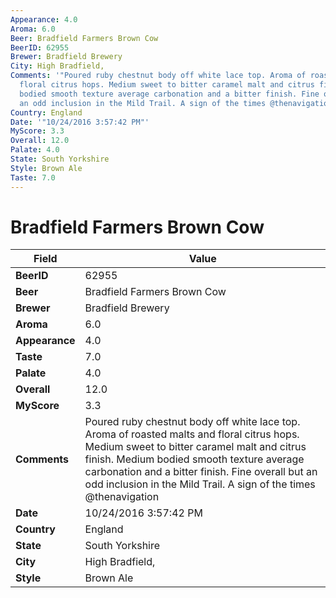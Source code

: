 ```yaml
---
Appearance: 4.0
Aroma: 6.0
Beer: Bradfield Farmers Brown Cow
BeerID: 62955
Brewer: Bradfield Brewery
City: High Bradfield,
Comments: '"Poured ruby chestnut body off white lace top. Aroma of roasted malts and
  floral citrus hops. Medium sweet to bitter caramel malt and citrus finish. Medium
  bodied smooth texture average carbonation and a bitter finish. Fine overall but
  an odd inclusion in the Mild Trail. A sign of the times @thenavigation "'
Country: England
Date: '"10/24/2016 3:57:42 PM"'
MyScore: 3.3
Overall: 12.0
Palate: 4.0
State: South Yorkshire
Style: Brown Ale
Taste: 7.0
---
```


# Bradfield Farmers Brown Cow

| Field         | Value |
|---------------|-------|
| **BeerID** | 62955 |
| **Beer** | Bradfield Farmers Brown Cow |
| **Brewer** | Bradfield Brewery |
| **Aroma** | 6.0 |
| **Appearance** | 4.0 |
| **Taste** | 7.0 |
| **Palate** | 4.0 |
| **Overall** | 12.0 |
| **MyScore** | 3.3 |
| **Comments** | Poured ruby chestnut body off white lace top. Aroma of roasted malts and floral citrus hops. Medium sweet to bitter caramel malt and citrus finish. Medium bodied smooth texture average carbonation and a bitter finish. Fine overall but an odd inclusion in the Mild Trail. A sign of the times @thenavigation  |
| **Date** | 10/24/2016 3:57:42 PM |
| **Country** | England |
| **State** | South Yorkshire |
| **City** | High Bradfield, |
| **Style** | Brown Ale |
